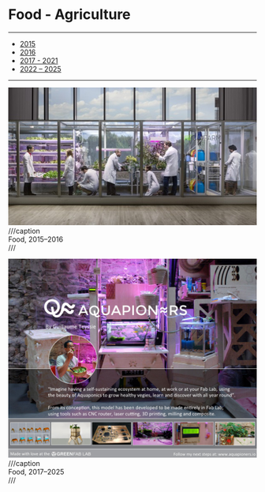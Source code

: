 # Food - Agriculture

---

- [2015](http://www.wired.co.uk/magazine/archive/2014/10/features/server-farm)
- [2016](http://openag.media.mit.edu/)
- [2017 - 2021](http://aquapioneers.io)
- [2022 – 2025](https://fabacademy.org/2021/labs/agrilab/recitation/agriculture/#fabacademy-projects-around-agriculture)

---

![](cityfarm.jpg)
///caption  
Food, 2015–2016  
///

![](aquaponics.jpg)
///caption  
Food, 2017–2025  
///

